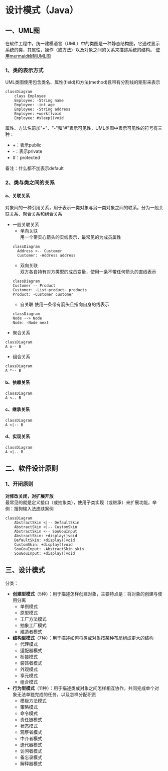 # 设计模式（Java）
## 一、UML图
在软件工程中，统一建模语言（UML）中的类图是一种静态结构图，它通过显示系统的类，其属性，操作（或方法）以及对象之间的关系来描述系统的结构。
[使用mermaid绘制UML图](http://www.manongjc.com/detail/24-uliwhbrlcdrdqnw.html)
### 1、类的表示方式
UML类图使用包含类名、属性(field)和方法(method)且带有分割线的矩形来表示
```mermaid
classDiagram
    class Employee
    Employee: -String name
    Employee: -int age
    Employee: -String address
    Employee: +work()void
    Employee: #sleep()void
```
属性、方法名前加"+"、"-"和"#"表示可见性，UML类图中表示可见性的符号有三种：
- +：表示public
- -：表示private
- \#：protected

备注：什么都不加表示default

### 2、类与类之间的关系
#### a、关联关系
对象间的一种引用关系，用于表示一类对象与另一类对象之间的联系。分为一般关联关系、聚合关系和组合关系
- 一般关联关系
  - 单向关联  
  用一个带实心箭头的实线表示，最常见的为成员属性
  ```mermaid
  classDiagram
    Address <-- Customer
    Customer: -Address address 
  ```
  - 双向关联  
  双方各自持有对方类型的成员变量，使用一条不带任何箭头的直线表示
  ```mermaid
  classDiagram
  Customer -- Product
  Customer: -List~product~ products
  Product: -Customer customer
  ```
  - 自关联
  使用一条带有箭头且指向自身的线表示
  ```mermaid
  classDiagram
  Node --> Node
  Node: -Node next
  ```
- 聚合关系
```mermaid
classDiagram
A o-- B
```
- 组合关系
```mermaid
classDiagram
A *-- B
```
#### b、依赖关系
```mermaid
classDiagram
A <.. B
```
#### c、继承关系
```mermaid
classDiagram
A <|-- B
```
#### d、实现关系
```mermaid
classDiagram
A <|.. B
```
## 二、软件设计原则
### 1、开闭原则  
**对修改关闭，对扩展开放**  
最常见的就是定义接口（或抽象类），使用子类实现（或继承）来扩展功能。举例：搜狗输入法皮肤案例
```mermaid
classDiagram
    AbstractSkin <|-- DefaultSkin
    AbstractSkin <|-- CustomSkin
    AbstractSkin <-- SouGouInput
    AbstractSkin: +display()void
    DefaultSkin: +display()void
    CustomSkin: +display()void
    SouGouInput: -AbstractSkin skin
    SouGouInput: +display()void
```

## 三、设计模式
分类：
- **创建型模式**（5种）：用于描述怎样创建对象，主要特点是：将对象的创建与使用分离
  - 单例模式
  - 原型模式
  - 工厂方法模式
  - 抽象工厂模式
  - 建造者模式
- **结构型模式**（7种）：用于描述如何将类或对象按某种布局组成更大的结构
  - 代理模式
  - 适配器模式
  - 桥接模式
  - 装饰者模式
  - 外观模式
  - 享元模式
  - 组合模式
- **行为型模式**（11种）：用于描述类或对象之间怎样相互协作，共同完成单个对象无法单独完成的任务，以及怎样分配职责
  - 模板方法模式
  - 策略模式
  - 命令模式
  - 责任链模式
  - 状态模式
  - 观察者模式
  - 中介者模式
  - 迭代器模式
  - 访问者模式
  - 备忘录模式
  - 解释器模式